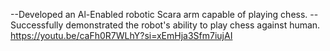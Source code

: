 --Developed an Al-Enabled robotic Scara arm capable of playing chess. --Successfully demonstrated the robot's ability to play chess against human. https://youtu.be/caFh0R7WLhY?si=xEmHja3Sfm7iujAI
